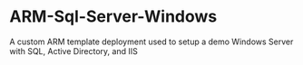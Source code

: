 # ARM-Sql-Server-Windows
A custom ARM template deployment used to setup a demo Windows Server with SQL, Active Directory, and IIS
